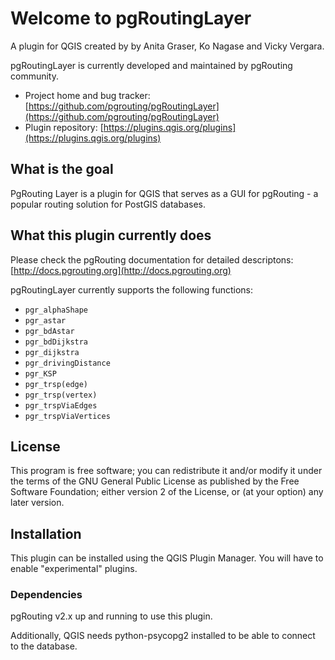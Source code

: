 # Welcome to pgRoutingLayer

A plugin for QGIS created by by Anita Graser, Ko Nagase and Vicky Vergara.

pgRoutingLayer is currently developed and maintained by pgRouting community.

- Project home and bug tracker: [https://github.com/pgrouting/pgRoutingLayer](https://github.com/pgrouting/pgRoutingLayer)
- Plugin repository: [https://plugins.qgis.org/plugins](https://plugins.qgis.org/plugins)

## What is the goal

PgRouting Layer is a plugin for QGIS that serves as a GUI for pgRouting - a popular routing solution for PostGIS databases.

## What this plugin currently does

Please check the pgRouting documentation for detailed descriptons: [http://docs.pgrouting.org](http://docs.pgrouting.org)

pgRoutingLayer currently supports the following functions:

- `pgr_alphaShape`
- `pgr_astar`
- `pgr_bdAstar`
- `pgr_bdDijkstra`
- `pgr_dijkstra`
- `pgr_drivingDistance`
- `pgr_KSP`
- `pgr_trsp(edge)`
- `pgr_trsp(vertex)`
- `pgr_trspViaEdges`
- `pgr_trspViaVertices`

## License

This program is free software; you can redistribute it and/or modify
it under the terms of the GNU General Public License as published by
the Free Software Foundation; either version 2 of the License, or
(at your option) any later version.

## Installation

This plugin can be installed using the QGIS Plugin Manager. You will have to enable "experimental" plugins.

### Dependencies

pgRouting v2.x up and running to use this plugin.

Additionally, QGIS needs python-psycopg2 installed to be able to connect to the database.
